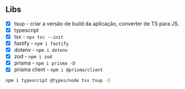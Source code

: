 ## Libs

- [x] tsup - criar a versão de build da aplicação, converter de TS para JS.
- [x] typescript
- [x] tsx - `npx tsc --init`
- [x] fastify - `npm i fastify`
- [x] dotenv - `npm i dotenv`
- [x] zod - `npm i zod`
- [x] prisma - `npm i prisma -D`
- [x] prisma client - `npm i @prisma/client`

```bash
npm i typescript @types/node tsx tsup -D
```